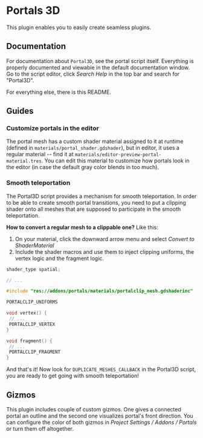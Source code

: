 # Portals 3D

This plugin enables you to easily create seamless plugins.

## Documentation

For documentation about `Portal3D`, see the portal script itself. Everything is properly documented
and viewable in the default documentation window. Go to the script editor, click _Search Help_ in
the top bar and search for "Portal3D".

For everything else, there is this README.

## Guides

### Customize portals in the editor

The portal mesh has a custom shader material assigned to it at runtime (defined in
`materials/portal_shader.gdshader`), but in editor, it uses a regular material -- find it at
`materials/editor-preview-portal-material.tres`. You can edit this material to customize how
portals look in the editor (in case the default gray color blends in too much).

### Smooth teleportation

The Portal3D script provides a mechanism for smooth teleportation. In order to be able to create
smooth portal transitions, you need to put a clipping shader onto all meshes that are supposed to
participate in the smooth teleportation.

**How to convert a regular mesh to a clippable one?** Like this:

1. On your material, click the downward arrow menu and select _Convert to ShaderMaterial_
2. Include the shader macros and use them to inject clipping uniforms, the vertex logic
and the fragment logic.

```c
shader_type spatial;

// ...

#include "res://addons/portals/materials/portalclip_mesh.gdshaderinc"

PORTALCLIP_UNIFORMS 

void vertex() {
 // ...
 PORTALCLIP_VERTEX
}

void fragment() {
 // ...
 PORTALCLIP_FRAGMENT
}
```

And that's it! Now look for `DUPLICATE_MESHES_CALLBACK` in the Portal3D script, you are ready to
get going with smooth teleportation!

## Gizmos

This plugin includes couple of custom gizmos. One gives a connected portal an outline and the
second one visualizes portal's front direction. You can configure the color of both gizmos in
_Project Settings / Addons / Portals_ or turn them off altogether.
